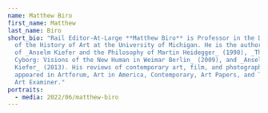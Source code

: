 ```yaml
---
name: Matthew Biro
first_name: Matthew
last_name: Biro
short_bio: "Rail Editor-At-Large **Matthew Biro** is Professor in the Department
  of the History of Art at the University of Michigan. He is the author
  of _Anselm Kiefer and the Philosophy of Martin Heidegger_ (1998), _The Dada
  Cyborg: Visions of the New Human in Weimar Berlin_ (2009), and _Anselm
  Kiefer_ (2013). His reviews of contemporary art, film, and photography have
  appeared in Artforum, Art in America, Contemporary, Art Papers, and The New
  Art Examiner."
portraits:
  - media: 2022/06/matthew-biro
---
```


